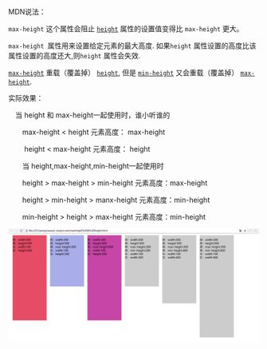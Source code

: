 MDN说法：

`max-height` 这个属性会阻止 [`height`](https://developer.mozilla.org/zh-CN/docs/Web/CSS/height) 属性的设置值变得比 `max-height` 更大。

`max-height `属性用来设置给定元素的最大高度. 如果`height` 属性设置的高度比该属性设置的高度还大,则`height` 属性会失效.

[`max-height`](https://developer.mozilla.org/zh-CN/docs/Web/CSS/max-height) 重载（覆盖掉） [`height`](https://developer.mozilla.org/zh-CN/docs/Web/CSS/height), 但是 [`min-height`](https://developer.mozilla.org/zh-CN/docs/Web/CSS/min-height) 又会重载（覆盖掉） [`max-height`](https://developer.mozilla.org/zh-CN/docs/Web/CSS/max-height).

实际效果：

 　当 height 和 max-height一起使用时，谁小听谁的

   　　max-height <  height   元素高度：  max-height

　  　height < max-height   元素高度：  height

　　当 height,max-height,min-height一起使用时

　　height > max-height > min-height     元素高度：max-height

　　height > min-height > manx-height    元素高度：min-height

　　min-height > height > max-height      元素高度：min-height

![img](media/880812-20180822102956713-1381354702.png)
